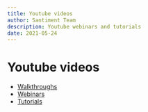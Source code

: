 ```yaml
---
title: Youtube videos
author: Santiment Team
description: Youtube webinars and tutorials
date: 2021-05-24
---
```

# Youtube videos

- [Walkthroughs](/youtube-videos/walkthroughs)
- [Webinars](/youtube-videos/webinars)
- [Tutorials](/youtube-videos/tutorials)
